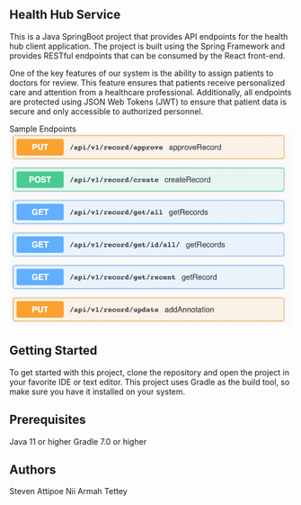 ## Health Hub Service
This is a Java SpringBoot project that provides API endpoints for the health hub client application. The project is built using the Spring Framework and provides RESTful endpoints that can be consumed by the React front-end.

One of the key features of our system is the ability to assign patients to doctors for review. This feature ensures that patients receive personalized care and attention from a healthcare professional. Additionally, all endpoints are protected using JSON Web Tokens (JWT) to ensure that patient data is secure and only accessible to authorized personnel.

Sample Endpoints
![alt text](./assets/sample.png)

## Getting Started
To get started with this project, clone the repository and open the project in your favorite IDE or text editor. This project uses Gradle as the build tool, so make sure you have it installed on your system.

## Prerequisites
Java 11 or higher
Gradle 7.0 or higher

## Authors
Steven Attipoe
Nii Armah Tettey
